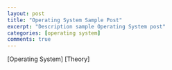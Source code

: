 ```yaml
---
layout: post
title: "Operating System Sample Post"
excerpt: "Description sample Operating System post"
categories: [operating system]
comments: true
---
```


[Operating System]
[Theory]

